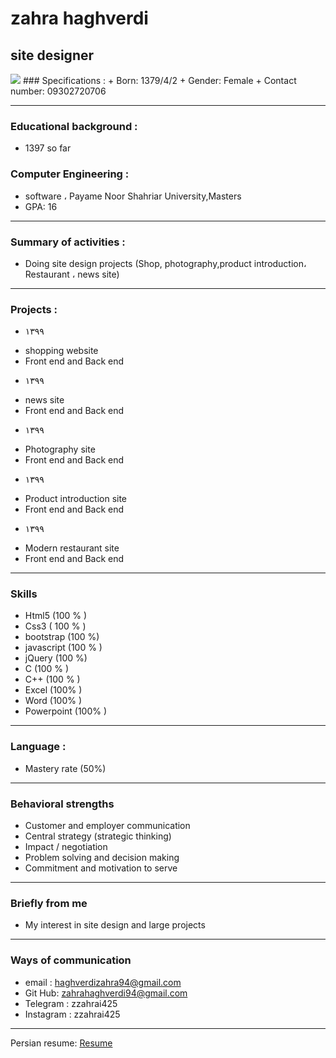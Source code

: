 <h1>zahra haghverdi</h1>

site designer
---
<img src="https://avatars0.githubusercontent.com/u/72450999?s=460&u=fec95f06cf8e42d8b24362269394d05df200d076&v=4"/>
### Specifications :
+ Born: 1379/4/2
+ Gender: Female 
+ Contact number: 09302720706

---
### Educational background : 

+ 1397 so far 

### Computer Engineering :

+ software ، Payame Noor Shahriar University,Masters
+ GPA: 16

---
### Summary of activities :

+ Doing site design projects (Shop, photography,product introduction، Restaurant ،
news site) 

---
### Projects :
+ ۱۳۹۹ 
- shopping website
- Front end and Back end

+ ۱۳۹۹ 
- news site
- Front end and Back end

+ ۱۳۹۹ 
- Photography site
- Front end and Back end

+ ۱۳۹۹ 
- Product introduction site
- Front end and Back end

+ ۱۳۹۹ 
- Modern restaurant site
- Front end and Back end

---
### Skills

+ Html5 (100 % )
+ Css3 ( 100 % )
+ bootstrap (100 %)
+ javascript (100 % )
+ jQuery (100 %)
+ C (100 % )
+ C++ (100 % )
+ Excel (100% )
+ Word  (100% )
+ Powerpoint (100% )

---
### Language :

+ Mastery rate (50%)

---
### Behavioral strengths

+ Customer and employer communication
+  Central strategy (strategic thinking)
+ Impact / negotiation
+ Problem solving and decision making
+ Commitment and motivation to serve

---
### Briefly from me

+ My interest in site design and large projects 

---
### Ways of communication

+ email : haghverdizahra94@gmail.com
+ Git Hub: zahrahaghverdi94@gmail.com
+ Telegram : zzahrai425
+ Instagram : zzahrai425

---
Persian resume: <a href="https://haghverdizahra94.github.io/resume-fa.github.io/"> Resume </a>
